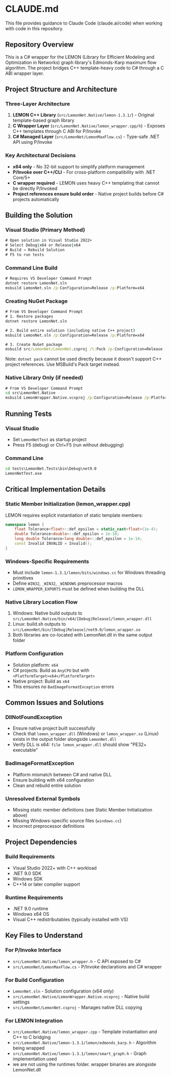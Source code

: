 # CLAUDE.md

This file provides guidance to Claude Code (claude.ai/code) when working with code in this repository.

## Repository Overview

This is a C# wrapper for the LEMON (Library for Efficient Modeling and Optimization in Networks) graph library's Edmonds-Karp maximum flow algorithm. The project bridges C++ template-heavy code to C# through a C ABI wrapper layer.

## Project Structure and Architecture

### Three-Layer Architecture
1. **LEMON C++ Library** (`src/LemonNet.Native/lemon-1.3.1/`) - Original template-based graph library
2. **C Wrapper Layer** (`src/LemonNet.Native/lemon_wrapper.cpp/h`) - Exposes C++ templates through C ABI for P/Invoke
3. **C# Managed Layer** (`src/LemonNet/LemonMaxFlow.cs`) - Type-safe .NET API using P/Invoke

### Key Architectural Decisions
- **x64 only** - No 32-bit support to simplify platform management
- **P/Invoke over C++/CLI** - For cross-platform compatibility with .NET Core/5+
- **C wrapper required** - LEMON uses heavy C++ templating that cannot be directly P/Invoked
- **Project references ensure build order** - Native project builds before C# projects automatically

## Building the Solution

### Visual Studio (Primary Method)
```cmd
# Open solution in Visual Studio 2022+
# Select Debug|x64 or Release|x64
# Build → Rebuild Solution
# F5 to run tests
```

### Command Line Build
```cmd
# Requires VS Developer Command Prompt
dotnet restore LemonNet.sln
msbuild LemonNet.sln /p:Configuration=Release /p:Platform=x64
```

### Creating NuGet Package
```cmd
# From VS Developer Command Prompt
# 1. Restore packages
dotnet restore LemonNet.sln

# 2. Build entire solution (including native C++ project)
msbuild LemonNet.sln /p:Configuration=Release /p:Platform=x64

# 3. Create NuGet package
msbuild src/LemonNet/LemonNet.csproj /t:Pack /p:Configuration=Release
```

Note: `dotnet pack` cannot be used directly because it doesn't support C++ project references. Use MSBuild's Pack target instead.

### Native Library Only (if needed)
```cmd
# From VS Developer Command Prompt
cd src\LemonNet.Native
msbuild LemonWrapper.Native.vcxproj /p:Configuration=Release /p:Platform=x64
```

## Running Tests

### Visual Studio
- Set `LemonNetTest` as startup project
- Press F5 (debug) or Ctrl+F5 (run without debugging)

### Command Line
```cmd
cd tests\LemonNet.Tests\bin\Debug\net9.0
LemonNetTest.exe
```

## Critical Implementation Details

### Static Member Initialization (lemon_wrapper.cpp)
LEMON requires explicit instantiation of static template members:
```cpp
namespace lemon {
    float Tolerance<float>::def_epsilon = static_cast<float>(1e-4);
    double Tolerance<double>::def_epsilon = 1e-10;
    long double Tolerance<long double>::def_epsilon = 1e-14;
    const Invalid INVALID = Invalid();
}
```

### Windows-Specific Requirements
- Must include `lemon-1.3.1/lemon/bits/windows.cc` for Windows threading primitives
- Define `WIN32`, `_WIN32`, `_WINDOWS` preprocessor macros
- `LEMON_WRAPPER_EXPORTS` must be defined when building the DLL

### Native Library Location Flow
1. Windows: Native build outputs to `src/LemonNet.Native/bin/x64/[Debug|Release]/lemon_wrapper.dll`
2. Linux: build.sh outputs to `src/LemonNet/bin/[Debug|Release]/net9.0/lemon_wrapper.so`
3. Both libraries are co-located with LemonNet.dll in the same output folder

### Platform Configuration
- Solution platform: `x64`
- C# projects: Build as `AnyCPU` but with `<PlatformTarget>x64</PlatformTarget>`
- Native project: Build as `x64`
- This ensures no `BadImageFormatException` errors

## Common Issues and Solutions

### DllNotFoundException
- Ensure native project built successfully
- Check that `lemon_wrapper.dll` (Windows) or `lemon_wrapper.so` (Linux) exists in the output folder alongside `LemonNet.dll`
- Verify DLL is x64: `file lemon_wrapper.dll` should show "PE32+ executable"

### BadImageFormatException
- Platform mismatch between C# and native DLL
- Ensure building with x64 configuration
- Clean and rebuild entire solution

### Unresolved External Symbols
- Missing static member definitions (see Static Member Initialization above)
- Missing Windows-specific source files (`windows.cc`)
- Incorrect preprocessor definitions

## Project Dependencies

### Build Requirements
- Visual Studio 2022+ with C++ workload
- .NET 9.0 SDK
- Windows SDK
- C++14 or later compiler support

### Runtime Requirements
- .NET 9.0 runtime
- Windows x64 OS
- Visual C++ redistributables (typically installed with VS)

## Key Files to Understand

### For P/Invoke Interface
- `src/LemonNet.Native/lemon_wrapper.h` - C API exposed to C#
- `src/LemonNet/LemonMaxFlow.cs` - P/Invoke declarations and C# wrapper

### For Build Configuration
- `LemonNet.sln` - Solution configuration (x64 only)
- `src/LemonNet.Native/LemonWrapper.Native.vcxproj` - Native build settings
- `src/LemonNet/LemonNet.csproj` - Manages native DLL copying

### For LEMON Integration
- `src/LemonNet.Native/lemon_wrapper.cpp` - Template instantiation and C++ to C bridging
- `src/LemonNet.Native/lemon-1.3.1/lemon/edmonds_karp.h` - Algorithm being wrapped
- `src/LemonNet.Native/lemon-1.3.1/lemon/smart_graph.h` - Graph implementation used
- we are not using the runtimes folder. wrapper binaries are alongside LemonNet.dll